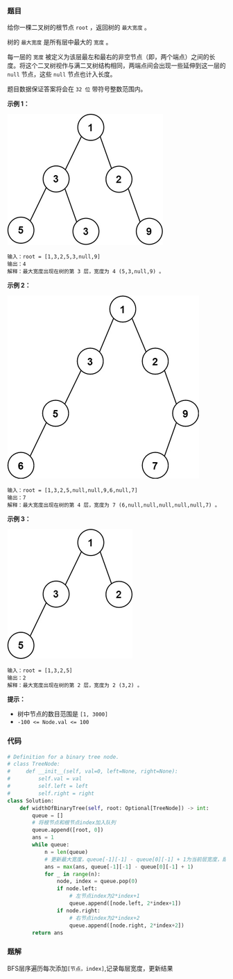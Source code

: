 ### 题目

给你一棵二叉树的根节点 `root` ，返回树的 `最大宽度` 。

树的 `最大宽度` 是所有层中最大的 `宽度` 。

每一层的 `宽度` 被定义为该层最左和最右的非空节点（即，两个端点）之间的长度。将这个二叉树视作与满二叉树结构相同，两端点间会出现一些延伸到这一层的 `null` 节点，这些 `null` 节点也计入长度。

题目数据保证答案将会在  `32 位` 带符号整数范围内。

 

**示例 1：**

![img1](./images/662-1.jpg)

```
输入：root = [1,3,2,5,3,null,9]
输出：4
解释：最大宽度出现在树的第 3 层，宽度为 4 (5,3,null,9) 。
```

**示例 2：**

![img2](images/662-2.jpg)

```
输入：root = [1,3,2,5,null,null,9,6,null,7]
输出：7
解释：最大宽度出现在树的第 4 层，宽度为 7 (6,null,null,null,null,null,7) 。
```

**示例 3：**

![img3](./images/662-3.jpg)

```
输入：root = [1,3,2,5]
输出：2
解释：最大宽度出现在树的第 2 层，宽度为 2 (3,2) 。
``` 

**提示：**

- 树中节点的数目范围是 `[1, 3000]`
- `-100 <= Node.val <= 100`


### 代码

```python
# Definition for a binary tree node.
# class TreeNode:
#     def __init__(self, val=0, left=None, right=None):
#         self.val = val
#         self.left = left
#         self.right = right
class Solution:
    def widthOfBinaryTree(self, root: Optional[TreeNode]) -> int:
        queue = []
        # 将根节点和根节点index加入队列
        queue.append([root, 0])
        ans = 1
        while queue:
            n = len(queue)
            # 更新最大宽度，queue[-1][-1] - queue[0][-1] + 1为当前层宽度，即最右边index-最左边index+1
            ans = max(ans, queue[-1][-1] - queue[0][-1] + 1)
            for _ in range(n):
                node, index = queue.pop(0)
                if node.left:
                    # 左节点index为2*index+1
                    queue.append([node.left, 2*index+1])
                if node.right:
                    # 右节点index为2*index+2
                    queue.append([node.right, 2*index+2])
        return ans
```

### 题解

BFS层序遍历每次添加`[节点，index]`,记录每层宽度，更新结果